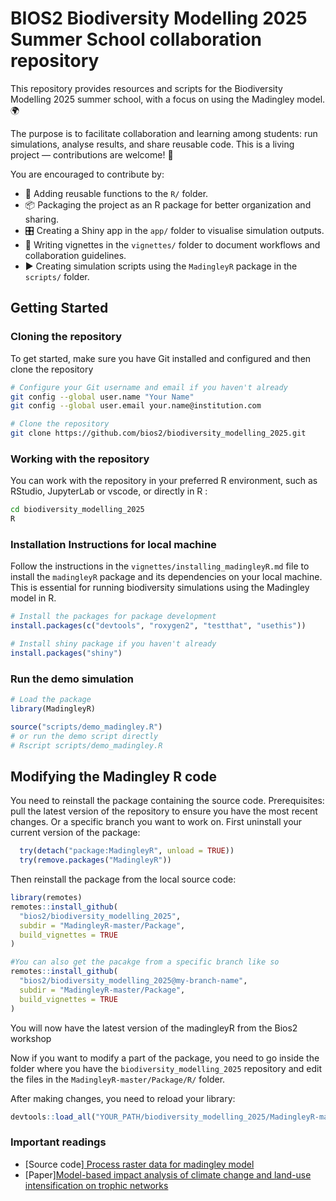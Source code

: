# BIOS2 Biodiversity Modelling 2025 Summer School collaboration repository

This repository provides resources and scripts for the Biodiversity Modelling 2025 summer school, with a focus on using the Madingley model. 🌍

The purpose is to facilitate collaboration and learning among students: run simulations, analyse results, and share reusable code. This is a living project — contributions are welcome! 🤝

You are encouraged to contribute by:
- 🧩 Adding reusable functions to the `R/` folder.
- 📦 Packaging the project as an R package for better organization and sharing.
- 🎛️ Creating a Shiny app in the `app/` folder to visualise simulation outputs.
- 📝 Writing vignettes in the `vignettes/` folder to document workflows and collaboration guidelines.
- ▶️ Creating simulation scripts using the `MadingleyR` package in the `scripts/` folder.

## Getting Started

### Cloning the repository

To get started, make sure you have Git installed and configured and then clone the repository

```bash
# Configure your Git username and email if you haven't already
git config --global user.name "Your Name"
git config --global user.email your.name@institution.com

# Clone the repository
git clone https://github.com/bios2/biodiversity_modelling_2025.git
```

### Working with the repository

You can work with the repository in your preferred R environment, such as RStudio, JupyterLab or vscode, or directly in R :

```bash
cd biodiversity_modelling_2025
R
```

### Installation Instructions for local machine

Follow the instructions in the `vignettes/installing_madingleyR.md` file to install the `madingleyR` package and its dependencies on your local machine. This is essential for running biodiversity simulations using the Madingley model in R.

```r
# Install the packages for package development
install.packages(c("devtools", "roxygen2", "testthat", "usethis"))

# Install shiny package if you haven't already
install.packages("shiny")
```

### Run the demo simulation

```r
# Load the package
library(MadingleyR)

source("scripts/demo_madingley.R")
# or run the demo script directly
# Rscript scripts/demo_madingley.R
```

## Modifying the Madingley R code
You need to reinstall the package containing the source code.
Prerequisites: pull the latest version of the repository to ensure you have the most recent changes. Or a specific branch you want to work on.
First uninstall your current version of the package:

```r 
  try(detach("package:MadingleyR", unload = TRUE))
  try(remove.packages("MadingleyR"))
```

Then reinstall the package from the local source code:

```r
library(remotes)
remotes::install_github(
  "bios2/biodiversity_modelling_2025",
  subdir = "MadingleyR-master/Package",
  build_vignettes = TRUE
)

#You can also get the pacakge from a specific branch like so
remotes::install_github(
  "bios2/biodiversity_modelling_2025@my-branch-name",
  subdir = "MadingleyR-master/Package",
  build_vignettes = TRUE
)
```

You will now have the latest version of the madingleyR from the Bios2 workshop

Now if you want to modify a part of the package, you need to go inside the folder where you have the `biodiversity_modelling_2025` repository and edit the files in the `MadingleyR-master/Package/R/` folder. 

After making changes, you need to reload your library:
```r
devtools::load_all("YOUR_PATH/biodiversity_modelling_2025/MadingleyR-master/Package")

```

### Important readings
- [Source code][ Process raster data for madingley model](https://github.com/CNeu-hub/Madingley_CC_LU)
- [Paper][Model-based impact analysis of climate change and land-use intensification on trophic networks](https://nsojournals.onlinelibrary.wiley.com/doi/full/10.1111/ecog.07533)
